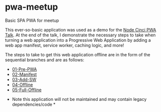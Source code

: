 # pwa-meetup
Basic SPA PWA for meetup

This ever-so-basic application was used as a demo for the [Node Cinci PWA Talk](https://www.youtube.com/watch?v=FXAOGZ3Gw4U).
At the end of the talk, I demonstrate the necessary steps to take when turning a web application
into a Progressive Web Application by adding a web app manifest, service worker, caching logic, and more!

The steps to take to get this web application offline are in the form of the sequential branches and are as follows:

 - [01-Pre-PWA](https://github.com/domfarolino/pwa-meetup)
 - [02-Manifest](https://github.com/domfarolino/pwa-meetup/tree/02-Manifest)
 - [03-Add-SW](https://github.com/domfarolino/pwa-meetup/tree/03-Add-SW)
 - [04-Offline](https://github.com/domfarolino/pwa-meetup/tree/04-Offline)
 - [05-Full-Offline](https://github.com/domfarolino/pwa-meetup/tree/05-Full-Offline)
 
 * Note this application will not be maintained and may contain legacy dependencies/code *
